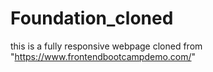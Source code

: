 # Foundation_cloned
this is a fully responsive webpage cloned from "https://www.frontendbootcampdemo.com/"
